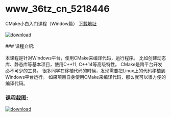 # www_36tz_cn_5218446
CMake小白入门课程（Window篇）
[下载地址](http://www.36tz.cn/article/5218446 "下载地址")
<br/></br>[![download](http://36tz.cn/muke_img/2021_02_1-50-300x150.png "下载地址")](http://www.36tz.cn/article/5218446 "下载地址")
<br/></br>### 课程介绍:<br/></br>本课程是针对Windows平台，使用CMake来编译代码，运行程序。
比如创建动态库、静态库等基本项目，使用C++11, C++14等高级特性。
CMake是跨平台开发必不可少的工具。
很多同学在移植代码的时候，发现需要把Linux上的代码移植到Windows平台运行。
如果项目自身使用CMake来编译代码，那么就可以很方便的编译代码。

### 课程截图:
[![download](http://36tz.cn/muke_img/2021_02_2-53.png "下载地址")](http://www.36tz.cn/article/5218446 "下载地址")
